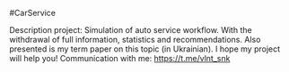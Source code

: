 #CarService

Description project: Simulation of auto service workflow. With the withdrawal of full information, statistics and recommendations. Also presented is my term paper on this topic (in Ukrainian).
I hope my project will help you! Communication with me: https://t.me/vlnt_snk